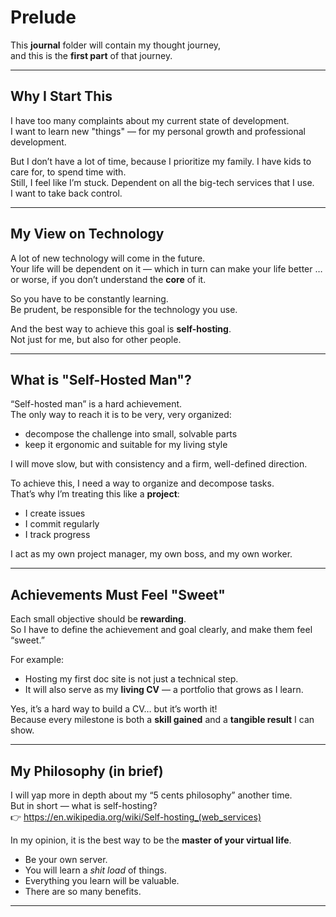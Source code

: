 # Prelude

This **journal** folder will contain my thought journey,  
and this is the **first part** of that journey.

---

## Why I Start This

I have too many complaints about my current state of development.  
I want to learn new "things" — for my personal growth and professional development.  

But I don’t have a lot of time, because I prioritize my family. I have kids to care for, to spend time with.  
Still, I feel like I’m stuck. Dependent on all the big-tech services that I use.  
I want to take back control.  

---

## My View on Technology

A lot of new technology will come in the future.  
Your life will be dependent on it — which in turn can make your life better … or worse, if you don’t understand the **core** of it.  

So you have to be constantly learning.  
Be prudent, be responsible for the technology you use.  

And the best way to achieve this goal is **self-hosting**.  
Not just for me, but also for other people.  

---

## What is "Self-Hosted Man"?

“Self-hosted man” is a hard achievement.  
The only way to reach it is to be very, very organized:  
- decompose the challenge into small, solvable parts  
- keep it ergonomic and suitable for my living style  

I will move slow, but with consistency and a firm, well-defined direction.  

To achieve this, I need a way to organize and decompose tasks.  
That’s why I’m treating this like a **project**:  
- I create issues  
- I commit regularly  
- I track progress  

I act as my own project manager, my own boss, and my own worker.  

---

## Achievements Must Feel "Sweet"

Each small objective should be **rewarding**.  
So I have to define the achievement and goal clearly, and make them feel “sweet.”  

For example:  
- Hosting my first doc site is not just a technical step.  
- It will also serve as my **living CV** — a portfolio that grows as I learn.  

Yes, it’s a hard way to build a CV… but it’s worth it!  
Because every milestone is both a **skill gained** and a **tangible result** I can show.  

---

## My Philosophy (in brief)

I will yap more in depth about my “5 cents philosophy” another time.  
But in short — what is self-hosting?  
👉 https://en.wikipedia.org/wiki/Self-hosting_(web_services)

In my opinion, it is the best way to be the **master of your virtual life**.  

- Be your own server.  
- You will learn a *shit load* of things.  
- Everything you learn will be valuable.  
- There are so many benefits.  

---
